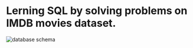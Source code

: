 # Lerning SQL by solving problems on IMDB movies dataset.

![database schema](https://github.com/kishanpython/SQL-Query/blob/main/img/db_schema.jpeg)



